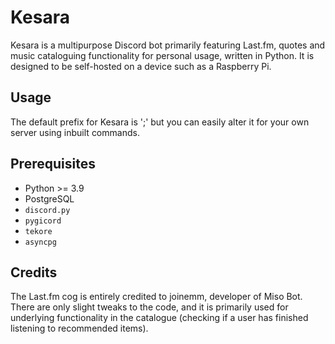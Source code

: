 # Kesara

Kesara is a multipurpose Discord bot primarily featuring Last.fm, quotes and music cataloguing functionality for personal usage, written in Python. It is designed to be self-hosted on a device such as a Raspberry Pi. 

## Usage
The default prefix for Kesara is ';' but you can easily alter it for your own server using inbuilt commands. 

## Prerequisites
- Python >= 3.9
- PostgreSQL
- `discord.py`
- `pygicord`
- `tekore`
- `asyncpg`

## Credits
The Last.fm cog is entirely credited to joinemm, developer of Miso Bot. There are only slight tweaks to the code, and it is primarily used for underlying functionality in the catalogue (checking if a user has finished listening to recommended items).
